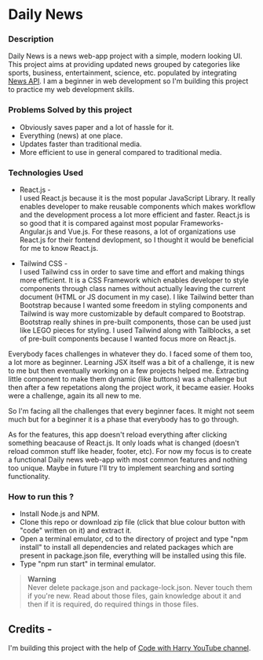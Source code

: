 # Daily News  
  
### Description  
  
Daily News is a news web-app project with a simple, modern looking UI. This project aims at providing updated news grouped by categories like sports, business, entertainment, science, etc. populated by integrating [News API](https://newsapi.org/). I am a beginner in web development so I'm building this project to practice my web development skills.  
  
### Problems Solved by this project  
    
- Obviously saves paper and a lot of hassle for it.  
- Everything (news) at one place.
- Updates faster than traditional media.  
- More efficient to use in general compared to traditional media.  
  
### Technologies Used  
  
- React.js -    
I used React.js because it is the most popular JavaScript Library. It really enables developer to make reusable components which makes workflow and the development process a lot more efficient and faster. React.js is so good that it is compared against most popular Frameworks- Angular.js and Vue.js. For these reasons, a lot of organizations use React.js for their fontend devlopment, so I thought it would be beneficial for me to know React.js.  
  
- Tailwind CSS -  
I used Tailwind css in order to save time and effort and making things more efficient. It is a CSS Framework which enables developer to style components through class names without actually leaving the current document (HTML or JS document in my case). I like Tailwind better than Bootstrap because I wanted some freedom in styling components and Tailwind is way more customizable by default compared to Bootstrap. Bootstrap really shines in pre-built components, those can be used just like LEGO pieces for styling. I used Tailwind along with Tailblocks, a set of pre-built components because I wanted focus more on React.js.  
  
Everybody faces challenges in whatever they do. I faced some of them too, a lot more as beginner. Learning JSX itself was a bit of a challenge, it is new to me but then eventually working on a few projects helped me. Extracting little component to make them dynamic (like buttons) was a challenge but then after a few repetations along the project work, it became easier. Hooks were a challenge, again its all new to me.  
  
So I'm facing all the challenges that every beginner faces. It might not seem much but for a beginner it is a phase that everybody has to go through.  
  
As for the features, this app doesn't reload everything after clicking something beacause of React.js. It only loads what is changed (doesn't reload common stuff like header, footer, etc). For now my focus is to create a functional Daily news web-app with most common features and nothing too unique. Maybe in future I'll try to implement searching and sorting functionality.  
  
### How to run this ?  
  
- Install Node.js and NPM.  
- Clone this repo or download zip file (click that blue colour button with "code" written on it) and extract it.  
- Open a terminal emulator, cd to the directory of project and type "npm install" to install all dependencies and related packages which are present in package.json file, everything will be installed using this file.  
- Type "npm run start" in terminal emulator.  
  
> **Warning**  
> Never delete package.json and package-lock.json. Never touch them if you're new. Read about those files, gain knowledge about it and then if it is required, do required things in those files.  
  
## Credits -  
I'm building this project with the help of [Code with Harry YouTube channel](https://www.youtube.com/@CodeWithHarry).
